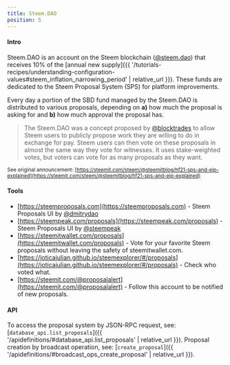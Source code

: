 ```yaml
---
title: Steem.DAO
position: 5
---
```


#### Intro

Steem.DAO is an account on the Steem blockchain ([@steem.dao](https://steemd.com/@steem.dao)) that receives 10% of the [annual new supply]({{ '/tutorials-recipes/understanding-configuration-values#steem_inflation_narrowing_period' | relative_url }}).  These funds are dedicated to the Steem Proposal System (SPS) for platform improvements.

Every day a portion of the SBD fund managed by the Steem.DAO is distributed to various proposals, depending on **a)** how much the proposal is asking for and **b)** how much approval the proposal has.

> The Steem.DAO was a concept proposed by [@blocktrades](https://steemd.com/@blocktrades) to allow Steem users to publicly propose work they are willing to do in exchange for pay. Steem users can then vote on these proposals in almost the same way they vote for witnesses.  It uses stake-weighted votes, but voters can vote for as many proposals as they want.

<sup>See original announcement: [https://steemit.com/steem/@steemitblog/hf21-sps-and-eip-explained](https://steemit.com/steem/@steemitblog/hf21-sps-and-eip-explained)</sup>

#### Tools

* [https://steemproposals.com](https://steemproposals.com) - Steem Proposals UI by [@dmitrydao](https://steemit.com/@dmitrydao)
* [https://steempeak.com/proposals](https://steempeak.com/proposals) - Steem Proposals UI by [@steempeak](https://steemit.com/@steempeak)
* [https://steemitwallet.com/proposals](https://steemitwallet.com/proposals) - Vote for your favorite Steem proposals without leaving the safety of steemitwallet.com.
* [https://joticajulian.github.io/steemexplorer/#/proposals](https://joticajulian.github.io/steemexplorer/#/proposals) - Check who voted what.
* [https://steemit.com/@proposalalert](https://steemit.com/@proposalalert) - Follow this account to be notified of new proposals.

#### API

To access the proposal system by JSON-RPC request, see: [`database_api.list_proposals`]({{ '/apidefinitions/#database_api.list_proposals' | relative_url }}).  Proposal creation by broadcast operation, see: [`create_proposal`]({{ '/apidefinitions/#broadcast_ops_create_proposal' | relative_url }}).
